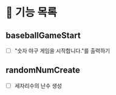 # 🚀 기능 목록
##  baseballGameStart
- [ ] "숫자 야구 게임을 시작합니다."를 출력하기

## randomNumCreate
- [ ] 세자리수의 난수 생성